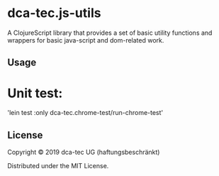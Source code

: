 # dca-tec.js-utils

A ClojureScript library that provides a set of basic utility functions and wrappers for
basic java-script and dom-related work.

## Usage

# Unit test:
 'lein test :only dca-tec.chrome-test/run-chrome-test'

## License

Copyright © 2019 dca-tec UG (haftungsbeschränkt)

Distributed under the MIT License.


